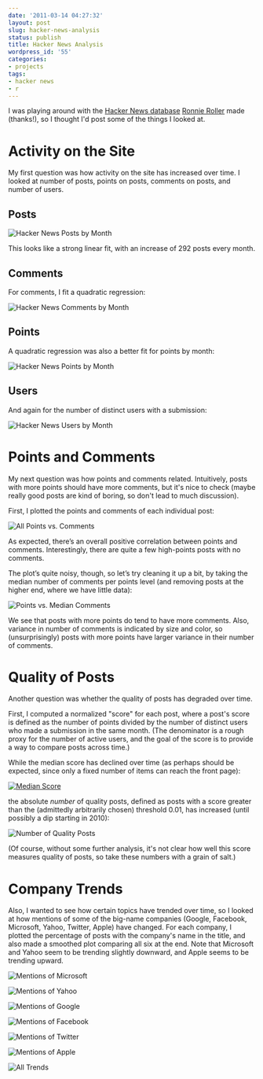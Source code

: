 ```yaml
---
date: '2011-03-14 04:27:32'
layout: post
slug: hacker-news-analysis
status: publish
title: Hacker News Analysis
wordpress_id: '55'
categories:
- projects
tags:
- hacker news
- r
---
```


I was playing around with the [Hacker News database](http://api.ihackernews.com/?db) [Ronnie Roller](http://ronnieroller.com/) made (thanks!), so I thought I'd post some of the things I looked at.





# Activity on the Site





My first question was how activity on the site has increased over time. I looked at number of posts, points on posts, comments on posts, and number of users.





## Posts





![Hacker News Posts by Month](http://dl.dropbox.com/u/10506/blog/hn-analysis/posts_by_month.png)





This looks like a strong linear fit, with an increase of 292 posts every month.





## Comments





For comments, I fit a quadratic regression:





![Hacker News Comments by Month](http://dl.dropbox.com/u/10506/blog/hn-analysis/comments_by_month.png)





## Points





A quadratic regression was also a better fit for points by month:





![Hacker News Points by Month](http://dl.dropbox.com/u/10506/blog/hn-analysis/points_by_month.png)





## Users





And again for the number of distinct users with a submission:





![Hacker News Users by Month](http://dl.dropbox.com/u/10506/blog/hn-analysis/users.png)





# Points and Comments





My next question was how points and comments related. Intuitively, posts with more points should have more comments, but it's nice to check (maybe really good posts are kind of boring, so don't lead to much discussion).





First, I plotted the points and comments of each individual post:





![All Points vs. Comments](http://dl.dropbox.com/u/10506/blog/hn-analysis/all_points_vs_comments.png)





As expected, there’s an overall positive correlation between points and comments. Interestingly, there are quite a few high-points posts with no comments.





The plot’s quite noisy, though, so let’s try cleaning it up a bit, by taking the median number of comments per points level (and removing posts at the higher end, where we have little data):





![Points vs. Median Comments](http://dl.dropbox.com/u/10506/blog/hn-analysis/points_vs_median_comments.png)





We see that posts with more points do tend to have more comments. Also, variance in number of comments is indicated by size and color, so (unsurprisingly) posts with more points have larger variance in their number of comments.





# Quality of Posts





Another question was whether the quality of posts has degraded over time.





First, I computed a normalized "score" for each post, where a post's score is defined as the number of points divided by the number of distinct users who made a submission in the same month. (The denominator is a rough proxy for the number of active users, and the goal of the score is to provide a way to compare posts across time.)





While the median score has declined over time (as perhaps should be expected, since only a fixed number of items can reach the front page):





[![Median Score](http://dl.dropbox.com/u/10506/blog/hn-analysis/median-score.png)](http://dl.dropbox.com/u/10506/blog/hn-analysis/median-score.png)





the absolute _number_ of quality posts, defined as posts with a score greater than the (admittedly arbitrarily chosen) threshold 0.01, has increased (until possibly a dip starting in 2010):





![Number of Quality Posts](http://dl.dropbox.com/u/10506/blog/hn-analysis/num_quality_posts2.png)





(Of course, without some further analysis, it's not clear how well this score measures quality of posts, so take these numbers with a grain of salt.)





# Company Trends





Also, I wanted to see how certain topics have trended over time, so I looked at how mentions of some of the big-name companies (Google, Facebook, Microsoft, Yahoo, Twitter, Apple) have changed. For each company, I plotted the percentage of posts with the company's name in the title, and also made a smoothed plot comparing all six at the end. Note that Microsoft and Yahoo seem to be trending slightly downward, and Apple seems to be trending upward.





![Mentions of Microsoft](http://dl.dropbox.com/u/10506/blog/hn-analysis/pct_microsoft.png)





![Mentions of Yahoo](http://dl.dropbox.com/u/10506/blog/hn-analysis/pct_yahoo.png)





![Mentions of Google](http://dl.dropbox.com/u/10506/blog/hn-analysis/pct_google.png)





![Mentions of Facebook](http://dl.dropbox.com/u/10506/blog/hn-analysis/pct_facebook.png)





![Mentions of Twitter](http://dl.dropbox.com/u/10506/blog/hn-analysis/pct_twitter.png)





![Mentions of Apple](http://dl.dropbox.com/u/10506/blog/hn-analysis/pct_apple.png)





![All Trends](http://dl.dropbox.com/u/10506/blog/hn-analysis/all_trends2.png)
